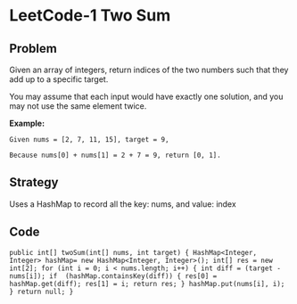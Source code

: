 # LeetCode-1 Two Sum

## Problem ##

Given an array of integers, return indices of the two numbers such that they add up to a specific target.

You may assume that each input would have exactly one solution, and you may not use the same element twice.

**Example:** 

`Given nums = [2, 7, 11, 15], target = 9,`

`Because nums[0] + nums[1] = 2 + 7 = 9, return [0, 1].`

## Strategy ##

Uses a HashMap to record all the key: nums, and value: index

## Code ##

`public int[] twoSum(int[] nums, int target) {
        HashMap<Integer, Integer> hashMap= new HashMap<Integer, Integer>();
        int[] res = new int[2];
        for (int i = 0; i < nums.length; i++) {
            int diff = (target - nums[i]);
            if  (hashMap.containsKey(diff)) {
                res[0] = hashMap.get(diff);
                res[1] = i;
                return res;
            }
            hashMap.put(nums[i], i);
        }
        return null;
    }`